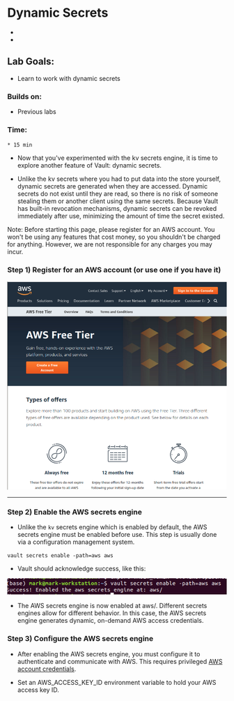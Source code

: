 # Dynamic Secrets

* 
* 

## Lab Goals:

* Learn to work with dynamic secrets

### Builds on:
* Previous labs

### Time:
    * 15 min

* Now that you've experimented with the kv secrets engine, it is time to explore another feature of Vault: dynamic secrets.

* Unlike the kv secrets where you had to put data into the store yourself, dynamic secrets are generated when they are accessed. Dynamic secrets do not exist until they are read, so there is no risk of someone stealing them or another client using the same secrets. Because Vault has built-in revocation mechanisms, dynamic secrets can be revoked immediately after use, minimizing the amount of time the secret existed.

Note: Before starting this page, please register for an AWS account. You won't be using any features that cost money, so you shouldn't be charged for anything. However, we are not responsible for any charges you may incur.

### Step 1) Register for an AWS account (or use one if you have it)

![](../artwork/aws-account.png)

---

### Step 2) Enable the AWS secrets engine

* Unlike the `kv` secrets engine which is enabled by default, the AWS secrets engine must be enabled before use. This step is usually done via a configuration management system.

```shell
vault secrets enable -path=aws aws
```

* Vault should acknowledge success, like this:

![](../artwork/enable-aws.png)

* The AWS secrets engine is now enabled at aws/. Different secrets engines allow for different behavior. In this case, the AWS secrets engine generates dynamic, on-demand AWS access credentials.

### Step 3) Configure the AWS secrets engine

* After enabling the AWS secrets engine, you must configure it to authenticate and communicate with AWS. 
This requires privileged [AWS account credentials](https://docs.aws.amazon.com/general/latest/gr/aws-sec-cred-types.html).
  
* Set an AWS_ACCESS_KEY_ID environment variable to hold your AWS access key ID.